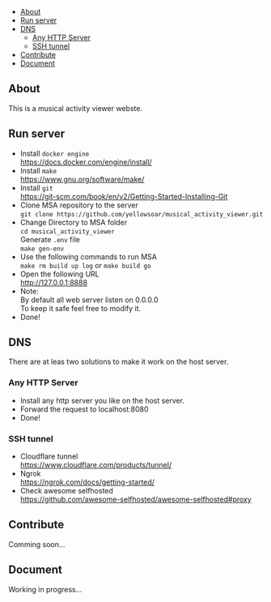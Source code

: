 <!-- MarkdownTOC -->

- [About](#about)
- [Run server](#run-server)
- [DNS](#dns)
  - [Any HTTP Server](#any-http-server)
  - [SSH tunnel](#ssh-tunnel)
- [Contribute](#contribute)
- [Document](#document)

<!-- /MarkdownTOC -->

## About

This is a musical activity viewer webste.

## Run server

- Install `docker engine`  
  <https://docs.docker.com/engine/install/>
- Install `make`  
  <https://www.gnu.org/software/make/>
- Install `git`  
  <https://git-scm.com/book/en/v2/Getting-Started-Installing-Git>
- Clone MSA repository to the server  
  `git clone https://github.com/yellowsoar/musical_activity_viewer.git`
- Change Directory to MSA folder  
  `cd musical_activity_viewer`  
  Generate `.env` file  
  `make gen-env`
- Use the following commands to run MSA  
  `make rm build up log` or `make build go`
- Open the following URL  
  <http://127.0.0.1:8888>
- Note:  
  By default all web server listen on 0.0.0.0  
  To keep it safe feel free to modify it.
- Done!

## DNS

There are at leas two solutions to make it work on the host server.

### Any HTTP Server

- Install any http server you like on the host server.
- Forward the request to localhost:8080
- Done!

### SSH tunnel

- Cloudflare tunnel  
  <https://www.cloudflare.com/products/tunnel/>
- Ngrok  
  <https://ngrok.com/docs/getting-started/>
- Check awesome selfhosted  
  <https://github.com/awesome-selfhosted/awesome-selfhosted#proxy>

## Contribute

Comming soon...

## Document

Working in progress...

